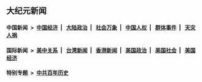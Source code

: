 ## 大纪元新闻

#### 中国新闻 &nbsp;>&nbsp; [中国经济](indexes/ncid283/README.md?08280445) &nbsp;| &nbsp; [大陆政治](indexes/ncid277/README.md?08280445) &nbsp;| &nbsp; [社会万象](indexes/ncid282/README.md?08280445) &nbsp;| &nbsp; [中国人权](indexes/ncid278/README.md?08280445) &nbsp;| &nbsp; [群体事件](indexes/ncid279/README.md?08280445) &nbsp;| &nbsp; [天灾人祸](indexes/ncid280/README.md?08280445)

#### 国际新闻 &nbsp;>&nbsp; [美中关系](indexes/nf1412576/README.md?08280445) &nbsp;| &nbsp; [台湾新闻](indexes/ncid1349361/README.md?08280445) &nbsp;| &nbsp; [香港新闻](indexes/ncid1349362/README.md?08280445) &nbsp;| &nbsp; [美国政治](indexes/ncid1078159/README.md?08280445) &nbsp;| &nbsp; [美国社会](indexes/ncid1078160/README.md?08280445) &nbsp;| &nbsp; [美国经济](indexes/ncid1078158/README.md?08280445)

#### 特别专题 &nbsp;>&nbsp; [中共百年历史](https://github.com/easy2view/epoch-special/blob/master/README.md?08280445)  
